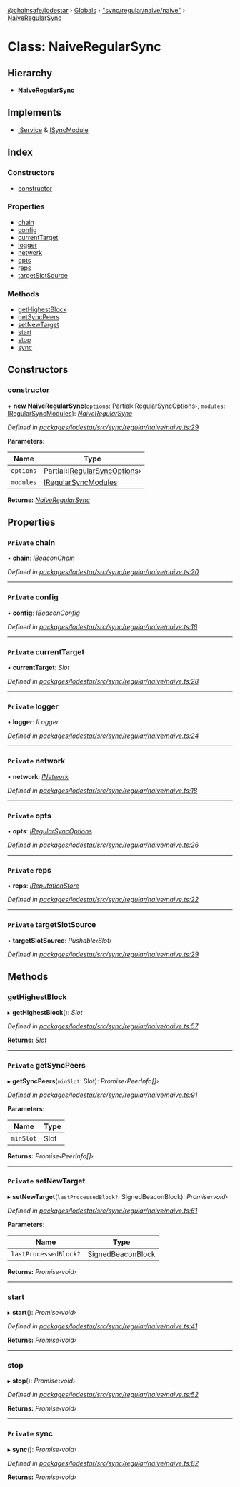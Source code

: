 [@chainsafe/lodestar](../README.md) › [Globals](../globals.md) › ["sync/regular/naive/naive"](../modules/_sync_regular_naive_naive_.md) › [NaiveRegularSync](_sync_regular_naive_naive_.naiveregularsync.md)

# Class: NaiveRegularSync

## Hierarchy

* **NaiveRegularSync**

## Implements

* [IService](../interfaces/_node_nodejs_.iservice.md) & [ISyncModule](../interfaces/_sync_interface_.isyncmodule.md)

## Index

### Constructors

* [constructor](_sync_regular_naive_naive_.naiveregularsync.md#constructor)

### Properties

* [chain](_sync_regular_naive_naive_.naiveregularsync.md#private-chain)
* [config](_sync_regular_naive_naive_.naiveregularsync.md#private-config)
* [currentTarget](_sync_regular_naive_naive_.naiveregularsync.md#private-currenttarget)
* [logger](_sync_regular_naive_naive_.naiveregularsync.md#private-logger)
* [network](_sync_regular_naive_naive_.naiveregularsync.md#private-network)
* [opts](_sync_regular_naive_naive_.naiveregularsync.md#private-opts)
* [reps](_sync_regular_naive_naive_.naiveregularsync.md#private-reps)
* [targetSlotSource](_sync_regular_naive_naive_.naiveregularsync.md#private-targetslotsource)

### Methods

* [getHighestBlock](_sync_regular_naive_naive_.naiveregularsync.md#gethighestblock)
* [getSyncPeers](_sync_regular_naive_naive_.naiveregularsync.md#private-getsyncpeers)
* [setNewTarget](_sync_regular_naive_naive_.naiveregularsync.md#private-setnewtarget)
* [start](_sync_regular_naive_naive_.naiveregularsync.md#start)
* [stop](_sync_regular_naive_naive_.naiveregularsync.md#stop)
* [sync](_sync_regular_naive_naive_.naiveregularsync.md#private-sync)

## Constructors

###  constructor

\+ **new NaiveRegularSync**(`options`: Partial‹[IRegularSyncOptions](../interfaces/_sync_regular_options_.iregularsyncoptions.md)›, `modules`: [IRegularSyncModules](../modules/_sync_regular_interface_.md#iregularsyncmodules)): *[NaiveRegularSync](_sync_regular_naive_naive_.naiveregularsync.md)*

*Defined in [packages/lodestar/src/sync/regular/naive/naive.ts:29](https://github.com/ChainSafe/lodestar/blob/ffd9c8178/packages/lodestar/src/sync/regular/naive/naive.ts#L29)*

**Parameters:**

Name | Type |
------ | ------ |
`options` | Partial‹[IRegularSyncOptions](../interfaces/_sync_regular_options_.iregularsyncoptions.md)› |
`modules` | [IRegularSyncModules](../modules/_sync_regular_interface_.md#iregularsyncmodules) |

**Returns:** *[NaiveRegularSync](_sync_regular_naive_naive_.naiveregularsync.md)*

## Properties

### `Private` chain

• **chain**: *[IBeaconChain](../interfaces/_chain_interface_.ibeaconchain.md)*

*Defined in [packages/lodestar/src/sync/regular/naive/naive.ts:20](https://github.com/ChainSafe/lodestar/blob/ffd9c8178/packages/lodestar/src/sync/regular/naive/naive.ts#L20)*

___

### `Private` config

• **config**: *IBeaconConfig*

*Defined in [packages/lodestar/src/sync/regular/naive/naive.ts:16](https://github.com/ChainSafe/lodestar/blob/ffd9c8178/packages/lodestar/src/sync/regular/naive/naive.ts#L16)*

___

### `Private` currentTarget

• **currentTarget**: *Slot*

*Defined in [packages/lodestar/src/sync/regular/naive/naive.ts:28](https://github.com/ChainSafe/lodestar/blob/ffd9c8178/packages/lodestar/src/sync/regular/naive/naive.ts#L28)*

___

### `Private` logger

• **logger**: *ILogger*

*Defined in [packages/lodestar/src/sync/regular/naive/naive.ts:24](https://github.com/ChainSafe/lodestar/blob/ffd9c8178/packages/lodestar/src/sync/regular/naive/naive.ts#L24)*

___

### `Private` network

• **network**: *[INetwork](../interfaces/_network_interface_.inetwork.md)*

*Defined in [packages/lodestar/src/sync/regular/naive/naive.ts:18](https://github.com/ChainSafe/lodestar/blob/ffd9c8178/packages/lodestar/src/sync/regular/naive/naive.ts#L18)*

___

### `Private` opts

• **opts**: *[IRegularSyncOptions](../interfaces/_sync_regular_options_.iregularsyncoptions.md)*

*Defined in [packages/lodestar/src/sync/regular/naive/naive.ts:26](https://github.com/ChainSafe/lodestar/blob/ffd9c8178/packages/lodestar/src/sync/regular/naive/naive.ts#L26)*

___

### `Private` reps

• **reps**: *[IReputationStore](../interfaces/_sync_ireputation_.ireputationstore.md)*

*Defined in [packages/lodestar/src/sync/regular/naive/naive.ts:22](https://github.com/ChainSafe/lodestar/blob/ffd9c8178/packages/lodestar/src/sync/regular/naive/naive.ts#L22)*

___

### `Private` targetSlotSource

• **targetSlotSource**: *Pushable‹Slot›*

*Defined in [packages/lodestar/src/sync/regular/naive/naive.ts:29](https://github.com/ChainSafe/lodestar/blob/ffd9c8178/packages/lodestar/src/sync/regular/naive/naive.ts#L29)*

## Methods

###  getHighestBlock

▸ **getHighestBlock**(): *Slot*

*Defined in [packages/lodestar/src/sync/regular/naive/naive.ts:57](https://github.com/ChainSafe/lodestar/blob/ffd9c8178/packages/lodestar/src/sync/regular/naive/naive.ts#L57)*

**Returns:** *Slot*

___

### `Private` getSyncPeers

▸ **getSyncPeers**(`minSlot`: Slot): *Promise‹PeerInfo[]›*

*Defined in [packages/lodestar/src/sync/regular/naive/naive.ts:91](https://github.com/ChainSafe/lodestar/blob/ffd9c8178/packages/lodestar/src/sync/regular/naive/naive.ts#L91)*

**Parameters:**

Name | Type |
------ | ------ |
`minSlot` | Slot |

**Returns:** *Promise‹PeerInfo[]›*

___

### `Private` setNewTarget

▸ **setNewTarget**(`lastProcessedBlock?`: SignedBeaconBlock): *Promise‹void›*

*Defined in [packages/lodestar/src/sync/regular/naive/naive.ts:61](https://github.com/ChainSafe/lodestar/blob/ffd9c8178/packages/lodestar/src/sync/regular/naive/naive.ts#L61)*

**Parameters:**

Name | Type |
------ | ------ |
`lastProcessedBlock?` | SignedBeaconBlock |

**Returns:** *Promise‹void›*

___

###  start

▸ **start**(): *Promise‹void›*

*Defined in [packages/lodestar/src/sync/regular/naive/naive.ts:41](https://github.com/ChainSafe/lodestar/blob/ffd9c8178/packages/lodestar/src/sync/regular/naive/naive.ts#L41)*

**Returns:** *Promise‹void›*

___

###  stop

▸ **stop**(): *Promise‹void›*

*Defined in [packages/lodestar/src/sync/regular/naive/naive.ts:52](https://github.com/ChainSafe/lodestar/blob/ffd9c8178/packages/lodestar/src/sync/regular/naive/naive.ts#L52)*

**Returns:** *Promise‹void›*

___

### `Private` sync

▸ **sync**(): *Promise‹void›*

*Defined in [packages/lodestar/src/sync/regular/naive/naive.ts:82](https://github.com/ChainSafe/lodestar/blob/ffd9c8178/packages/lodestar/src/sync/regular/naive/naive.ts#L82)*

**Returns:** *Promise‹void›*
